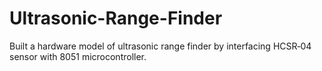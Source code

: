 # Ultrasonic-Range-Finder
Built a hardware model of ultrasonic range finder by interfacing HCSR‐04 sensor with 8051 microcontroller.
